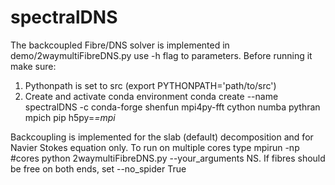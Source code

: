 # spectralDNS
The backcoupled Fibre/DNS solver is implemented in demo/2waymultiFibreDNS.py use -h flag to parameters.
Before running it make sure:
1. Pythonpath is set to src (export PYTHONPATH='path/to/src')
2. Create and activate conda environment conda create --name spectralDNS -c conda-forge shenfun mpi4py-fft cython numba pythran mpich pip h5py=*=mpi*

Backcoupling is implemented for the slab (default) decomposition and for Navier Stokes equation only.
To run on multiple cores type mpirun -np #cores python 2waymultiFibreDNS.py --your_arguments NS.
If fibres should be free on both ends, set --no_spider True
